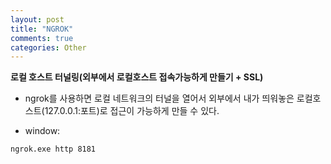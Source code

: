 ```yaml
---
layout: post
title: "NGROK"
comments: true
categories: Other
---
```


**로컬 호스트 터널링(외부에서 로컬호스트 접속가능하게 만들기 + SSL)**

- ngrok를 사용하면 로컬 네트워크의 터널을 열어서 외부에서 내가 띄워놓은 로컬호스트(127.0.0.1:포트)로 접근이 가능하게 만들 수 있다.

- window:

```
ngrok.exe http 8181
```
